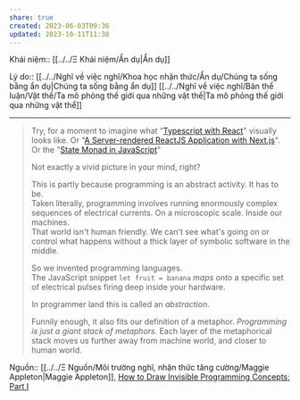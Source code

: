 ```yaml
---
share: true
created: 2023-06-03T09:36
updated: 2023-10-11T11:38
---
```

Khái niệm:: [[../../Ξ Khái niệm/Ẩn dụ|Ẩn dụ]]

Lý do:: [[../../Nghĩ về việc nghĩ/Khoa học nhận thức/Ẩn dụ/Chúng ta sống bằng ẩn dụ|Chúng ta sống bằng ẩn dụ]]
[[../../Nghĩ về việc nghĩ/Bản thể luận/Vật thể/Ta mô phỏng thế giới qua những vật thể|Ta mô phỏng thế giới qua những vật thể]]

---

> Try, for a moment to imagine what “[Typescript with React](https://egghead.io/courses/use-typescript-to-develop-react-applications)" visually looks like. Or "[A Server-rendered ReactJS Application with Next.js](https://egghead.io/courses/build-a-server-rendered-reactjs-application-with-next-js)". Or the "[State Monad in JavaScript](https://egghead.io/courses/state-monad-in-javascript)"
> 
> Not exactly a vivid picture in your mind, right?
> 
> This is partly because programming is an abstract activity. It has to be.  
> Taken literally, programming involves running enormously complex sequences of electrical currents. On a microscopic scale. Inside our machines.  
> That world isn't human friendly. We can't see what's going on or control what happens without a thick layer of symbolic software in the middle.
> 
> So we invented programming languages.  
> The JavaScript snippet `let fruit = banana` _maps onto_ a specific set of electrical pulses firing deep inside your hardware.
> 
> In programmer land this is called an _abstraction_.
> 
> Funnily enough, it also fits our definition of a metaphor. _Programming is just a giant stack of metaphors._ Each layer of the metaphorical stack moves us further away from machine world, and closer to human world.

Nguồn:: [[../../Ξ Nguồn/Môi trường nghĩ, nhận thức tăng cường/Maggie Appleton|Maggie Appleton]], [How to Draw Invisible Programming Concepts: Part I](https://maggieappleton.com/drawinginvisibles1)

